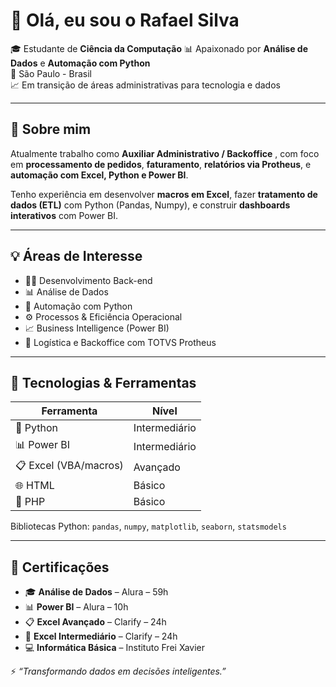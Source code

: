 # 👋 Olá, eu sou o Rafael Silva

🎓 Estudante de **Ciência da Computação** 
📊 Apaixonado por **Análise de Dados** e **Automação com Python**  
📍 São Paulo - Brasil  
📈 Em transição de áreas administrativas para tecnologia e dados

---

## 🧠 Sobre mim

Atualmente trabalho como **Auxiliar Administrativo / Backoffice** , com foco em **processamento de pedidos**, **faturamento**, **relatórios via Protheus**, e **automação com Excel, Python e Power BI**.

Tenho experiência em desenvolver **macros em Excel**, fazer **tratamento de dados (ETL)** com Python (Pandas, Numpy), e construir **dashboards interativos** com Power BI.

---

## 💡 Áreas de Interesse

- 👨‍💻 Desenvolvimento Back-end
- 📊 Análise de Dados
- 🐍 Automação com Python
- ⚙️ Processos & Eficiência Operacional
- 📈 Business Intelligence (Power BI)
- 💼 Logística e Backoffice com TOTVS Protheus

---

## 🧰 Tecnologias & Ferramentas

| Ferramenta        | Nível            |
|-------------------|------------------|
| 🐍 Python          | Intermediário     |
| 📊 Power BI        | Intermediário     |
| 📋 Excel (VBA/macros) | Avançado       |
| 🌐 HTML            | Básico            |
| 🐘 PHP             | Básico            |

Bibliotecas Python: `pandas`, `numpy`, `matplotlib`, `seaborn`, `statsmodels`

---

## 📜 Certificações

- 🎓 **Análise de Dados** – Alura – 59h  
- 📊 **Power BI** – Alura – 10h  
- 📋 **Excel Avançado** – Clarify – 24h  
- 🧮 **Excel Intermediário** – Clarify – 24h  
- 💻 **Informática Básica** – Instituto Frei Xavier  

⚡ *“Transformando dados em decisões inteligentes.”*
